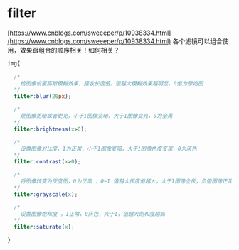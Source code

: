 # filter

[https://www.cnblogs.com/sweeeper/p/10938334.html](https://www.cnblogs.com/sweeeper/p/10938334.html)
各个滤镜可以组合使用，效果跟组合的顺序相关！如何相关？

```css
img{
  
  /* 
    给图像设置高斯模糊效果，接收长度值，值越大模糊效果越明显，0值为原始图
  */
  filter:blur(20px);

  /*
    是图像更暗或者更亮，小于1图像变暗，大于1图像变亮，0为全黑
  */
  filter:brightness(x>0);

  /*
    设置图像对比度，1为正常，小于1图像变暗，大于1图像色度变深，0为灰色
  */
  filter:contrast(x>0);

  /*
    将图像转变为灰度图，0为正常 ，0~1 值越大灰度值越大，大于1图像全灰，负值图像正常
  */
  filter:grayscale(x);

  /*
    设置图像饱和度 ，1正常，0灰色，大于1，值越大饱和度越高
  */
  filter:saturate(x);
  
}
```